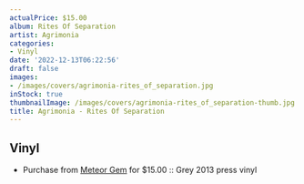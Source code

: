 ```yaml
---
actualPrice: $15.00
album: Rites Of Separation
artist: Agrimonia
categories:
- Vinyl
date: '2022-12-13T06:22:56'
draft: false
images:
- /images/covers/agrimonia-rites_of_separation.jpg
inStock: true
thumbnailImage: /images/covers/agrimonia-rites_of_separation-thumb.jpg
title: Agrimonia - Rites Of Separation
---
```


## Vinyl
* Purchase from [Meteor Gem](https://meteor-gem.com/products/agrimonia-rites-of-separation-2xlp) for $15.00 :: Grey 2013 press vinyl
